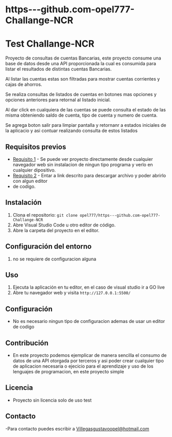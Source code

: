 # https---github.com-opel777-Challange-NCR
# Test Challange-NCR

Proyecto de consultas de cuentas Bancarias, este proyecto consume una base de datos desde una API proporcionada la cual es consumida 
para listar el resultados de distintas cuentas Bancarias.

Al listar las cuentas estas son filtradas para mostrar cuentas corrientes y cajas de ahorros.

Se realiza consultas de listados de cuentas en botones mas opciones y opciones anteriores para retornal al listado inicial.

Al dar click en cualquiera de las cuentas se puede consulta el estado de las misma obteniendo saldo de cuenta, tipo de cuenta y numero de cuenta.

Se agrega boton salir para limpiar pantalla y retornanr a estados iniciales de la aplicacio y asi contuar realizando consulta de estos listados


## Requisitos previos

- [Requisito 1](https://lucent-kitten-8d43cd.netlify.app) - Se puede ver proyecto directamente desde cualquier navegador web sin
 instalacion de ningun tipo programa y verlo en cualquier dipositivo.
- [Requisito 2](https://github.com/opel777/https---github.com-opel777-Challange-NCR) - Entar a link descrito para descargar archivo y poder abrirlo con algun editor
- de codigo.

## Instalación

1. Clona el repositorio: `git clone opel777/https---github.com-opel777-Challange-NCR`
2. Abre Visual Studio Code u otro editor de código.
3. Abre la carpeta del proyecto en el editor.

## Configuración del entorno

1. no se requiere de configuracion alguna

## Uso

1. Ejecuta la aplicación en tu editor, en el caso de visual studio ir a GO live
2. Abre tu navegador web y visita `http://127.0.0.1:5500/`

## Configuración

- No es necesario ningun tipo de configuracion ademas de usar un editor de codigo

## Contribución

- En este proyecto podemos ejemplicar de manera sencilla el consumo de datos de una API otorgada por terceros y asi poder crear
 cualquier tipo de aplicacion necesaria o ejecicio para el aprendizaje y uso de los lenguajes de programacion, en este proyecto simple 


## Licencia

- Proyecto sin licencia solo de uso test

## Contacto

-Para contacto puedes escribir a Villegasgustavoopel@hotmail.com

